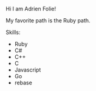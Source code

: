 Hi I am Adrien Folie!

My favorite path is the Ruby path.

Skills:

* Ruby
* C#
* C++
* C
* Javascript
* Go
* rebase